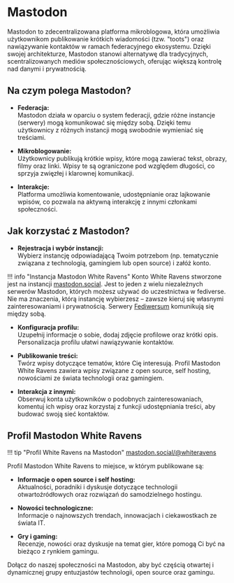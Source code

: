 # Mastodon

Mastodon to zdecentralizowana platforma mikroblogowa, która umożliwia użytkownikom publikowanie krótkich wiadomości (tzw. "toots") oraz nawiązywanie kontaktów w ramach federacyjnego ekosystemu. Dzięki swojej architekturze, Mastodon stanowi alternatywę dla tradycyjnych, scentralizowanych mediów społecznościowych, oferując większą kontrolę nad danymi i prywatnością.

## Na czym polega Mastodon?

- **Federacja:**  
  Mastodon działa w oparciu o system federacji, gdzie różne instancje (serwery) mogą komunikować się między sobą. Dzięki temu użytkownicy z różnych instancji mogą swobodnie wymieniać się treściami.

- **Mikroblogowanie:**  
  Użytkownicy publikują krótkie wpisy, które mogą zawierać tekst, obrazy, filmy oraz linki. Wpisy te są ograniczone pod względem długości, co sprzyja zwięzłej i klarownej komunikacji.

- **Interakcje:**  
  Platforma umożliwia komentowanie, udostępnianie oraz lajkowanie wpisów, co pozwala na aktywną interakcję z innymi członkami społeczności.

## Jak korzystać z Mastodon?

- **Rejestracja i wybór instancji:**  
   Wybierz instancję odpowiadającą Twoim potrzebom (np. tematycznie związana z technologią, gamingiem lub open source) i załóż konto.

!!! info "Instancja Mastodon White Ravens"
    Konto White Ravens stworzone jest na instancji [mastodon.social](https://mastodon.social/about). Jest to jeden z wielu niezależnych serwerów Mastodon, których możesz używać do uczestnictwa w fediverse. Nie ma znaczenia, którą instancję wybierzesz – zawsze kieruj się własnymi zainteresowaniami i prywatnością. Serwery [Fediwersum](https://fediverse.pl/jak-dziala-fediwersum/) komunikują się między sobą.

- **Konfiguracja profilu:**  
   Uzupełnij informacje o sobie, dodaj zdjęcie profilowe oraz krótki opis. Personalizacja profilu ułatwi nawiązywanie kontaktów.

- **Publikowanie treści:**  
   Twórz wpisy dotyczące tematów, które Cię interesują. Profil Mastodon White Ravens zawiera wpisy związane z open source, self hosting, nowościami ze świata technologii oraz gamingiem.

- **Interakcja z innymi:**  
   Obserwuj konta użytkowników o podobnych zainteresowaniach, komentuj ich wpisy oraz korzystaj z funkcji udostępniania treści, aby budować swoją sieć kontaktów.

## Profil Mastodon White Ravens

!!! tip "Profil White Ravens na Mastodon"
    [mastodon.social/@whiteravens](https://mastodon.social/@whiteravens)

Profil Mastodon White Ravens to miejsce, w którym publikowane są:

- **Informacje o open source i self hosting:**  
  Aktualności, poradniki i dyskusje dotyczące technologii otwartoźródłowych oraz rozwiązań do samodzielnego hostingu.

- **Nowości technologiczne:**  
  Informacje o najnowszych trendach, innowacjach i ciekawostkach ze świata IT.

- **Gry i gaming:**  
  Recenzje, nowości oraz dyskusje na temat gier, które pomogą Ci być na bieżąco z rynkiem gamingu.

Dołącz do naszej społeczności na Mastodon, aby być częścią otwartej i dynamicznej grupy entuzjastów technologii, open source oraz gamingu.
